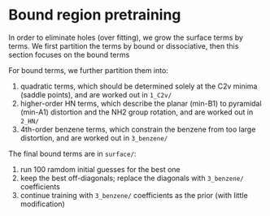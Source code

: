 # Bound region pretraining
In order to eliminate holes (over fitting), we grow the surface terms by terms. We first partition the terms by bound or dissociative, then this section focuses on the bound terms 

For bound terms, we further partition them into:
1. quadratic terms, which should be determined solely at the C2v minima (saddle points), and are worked out in `1_C2v/`
2. higher-order HN terms, which describe the planar (min-B1) to pyramidal (min-A1) distortion and the NH2 group rotation, and are worked out in `2_HN/`
3. 4th-order benzene terms, which constrain the benzene from too large distortion, and are worked out in `3_benzene/`

The final bound terms are in `surface/`:
1. run 100 ramdom initial guesses for the best one
2. keep the best off-diagonals; replace the diagonals with `3_benzene/` coefficients
3. continue training with `3_benzene/` coefficients as the prior (with little modification)
